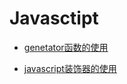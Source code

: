 # Javasctipt

* [genetator函数的使用](./generator函数的使用.md)

* [javascript装饰器的使用](./javascript装饰器的使用.md)

